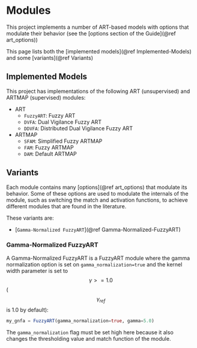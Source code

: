 # Modules

This project implements a number of ART-based models with options that modulate their behavior (see the [options section of the Guide](@ref art_options))

This page lists both the [implemented models](@ref Implemented-Models) and some [variants](@ref Variants)

## Implemented Models

This project has implementations of the following ART (unsupervised) and ARTMAP (supervised) modules:

- ART
  - `FuzzyART`: Fuzzy ART
  - `DVFA`: Dual Vigilance Fuzzy ART
  - `DDVFA`: Distributed Dual Vigilance Fuzzy ART
- ARTMAP
  - `SFAM`: Simplified Fuzzy ARTMAP
  - `FAM`: Fuzzy ARTMAP
  - `DAM`: Default ARTMAP

## Variants

Each module contains many [options](@ref art_options) that modulate its behavior.
Some of these options are used to modulate the internals of the module, such as switching the match and activation functions, to achieve different modules that are found in the literature.

These variants are:

- [`Gamma-Normalized FuzzyART`](@ref Gamma-Normalized-FuzzyART)

### Gamma-Normalized FuzzyART

A Gamma-Normalized FuzzyART is a FuzzyART module where the gamma normalization option is set on `gamma_normalization=true` and the kernel width parameter is set to $$\gamma >= 1.0$$ ($$\gamma_{ref}$$ is 1.0 by default):

```julia
my_gnfa = FuzzyART(gamma_normalization=true, gamma=5.0)
```

The `gamma_normalization` flag must be set high here because it also changes the thresholding value and match function of the module.
